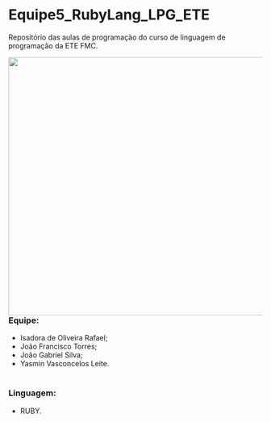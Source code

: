 # Equipe5_RubyLang_LPG_ETE
Repositório das aulas de programação do curso de linguagem de programação da ETE FMC.
<p>
  <img align="right" height="512" 
    src="https://findicons.com/icon/77906/ruby")/>
</p>

### Equipe:
- Isadora de Oliveira Rafael;
- João Francisco Torres;
- João Gabriel Silva;
- Yasmin Vasconcelos Leite.
<br></br>


### Linguagem:
- RUBY.
 
